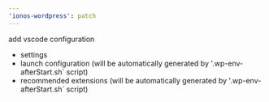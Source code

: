 ```yaml
---
'ionos-wordpress': patch
---
```


add vscode configuration

- settings
- launch configuration (will be automatically generated by '.wp-env-afterStart.sh` script)
- recommended extensions (will be automatically generated by '.wp-env-afterStart.sh` script)
